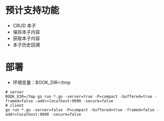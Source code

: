 

# 预计支持功能

* CRUD 本子
* 保存本子内容
* 获取本子内容
* 本子历史回溯


# 部署

* 环境变量：BOOK_DIR=/tmp


``` shell
# server
BOOK_DIR=/tmp go run *.go -server=true -P=compact -buffered=true -framed=false -addr=localhost:9090 -secure=false
# client
go run *.go -server=false -P=compact -buffered=true -framed=false -addr=localhost:9090 -secure=false
```
